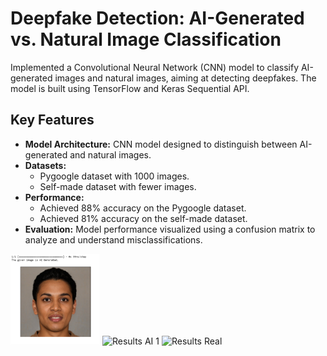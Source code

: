 # Deepfake Detection: AI-Generated vs. Natural Image Classification

Implemented a Convolutional Neural Network (CNN) model to classify AI-generated images and natural images, aiming at detecting deepfakes. The model is built using TensorFlow and Keras Sequential API.

## Key Features
- **Model Architecture:** CNN model designed to distinguish between AI-generated and natural images.
- **Datasets:**
  - Pygoogle dataset with 1000 images.
  - Self-made dataset with fewer images.
- **Performance:**
  - Achieved 88% accuracy on the Pygoogle dataset.
  - Achieved 81% accuracy on the self-made dataset.
- **Evaluation:** Model performance visualized using a confusion matrix to analyze and understand misclassifications.

![Results AI](https://github.com/ruchira30/Classification-of-AI-Generated-and-Natural-Images/blob/main/resultsAI.png)
![Results AI 1]()
![Results Real]()
